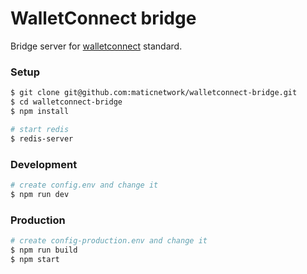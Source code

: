# WalletConnect bridge

Bridge server for [walletconnect](https://walletconnect.org) standard.

### Setup

```bash
$ git clone git@github.com:maticnetwork/walletconnect-bridge.git
$ cd walletconnect-bridge
$ npm install

# start redis
$ redis-server
```

### Development

```bash
# create config.env and change it
$ npm run dev
```

### Production

```bash
# create config-production.env and change it
$ npm run build
$ npm start
```
